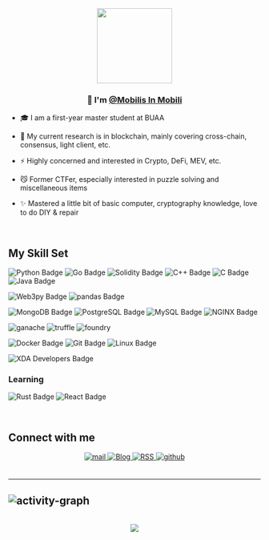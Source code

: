 <div align="center">
<img src="https://justloseit.top/about/mySVG.svg" align="center" height="150" width="150" />
</div>  
  

### <div align="center">👋 I'm [@Mobilis In Mobili](https://github.com/MobillsInMobild)</div>  
  

-  🎓 I am a first-year master student at BUAA  
  

-  🔭 My current research is in blockchain, mainly covering cross-chain, consensus, light client, etc.  
  

- ⚡ Highly concerned and interested in Crypto, DeFi, MEV, etc.  
  

- 😼 Former CTFer, especially interested in puzzle solving and miscellaneous items  
  

- ✨ Mastered a little bit of basic computer, cryptography knowledge, love to do DIY & repair  
  


<br/>  


## My Skill Set 

![Python Badge](https://img.shields.io/badge/Python-3776AB?logo=python&logoColor=fff&style=for-the-badge) 
![Go Badge](https://img.shields.io/badge/Go-00ADD8?logo=go&logoColor=fff&style=for-the-badge)
![Solidity Badge](https://img.shields.io/badge/Solidity-363636?logo=solidity&logoColor=fff&style=for-the-badge)
![C++ Badge](https://img.shields.io/badge/C%2B%2B-00599C?logo=cplusplus&logoColor=fff&style=for-the-badge)
![C Badge](https://img.shields.io/badge/C-A8B9CC?logo=c&logoColor=fff&style=for-the-badge)
![Java Badge](https://img.shields.io/badge/Java-ED8B00?logo=openjdk&logoColor=fff&style=for-the-badge)

![Web3py Badge](https://img.shields.io/badge/Web3py-F16822?logo=web3dotjs&logoColor=fff&style=for-the-badge)
![pandas Badge](https://img.shields.io/badge/pandas-150458?logo=pandas&logoColor=fff&style=for-the-badge)

![MongoDB Badge](https://img.shields.io/badge/MongoDB-47A248?logo=mongodb&logoColor=fff&style=for-the-badge)
![PostgreSQL Badge](https://img.shields.io/badge/PostgreSQL-4169E1?logo=postgresql&logoColor=fff&style=for-the-badge)
![MySQL Badge](https://img.shields.io/badge/MySQL-4479A1?logo=mysql&logoColor=fff&style=for-the-badge)
![NGINX Badge](https://img.shields.io/badge/NGINX-009639?logo=nginx&logoColor=fff&style=for-the-badge)


![ganache](https://custom-icon-badges.demolab.com/badge/ganache-b98b5b?logo=ganache&style=for-the-badge)
![truffle](https://custom-icon-badges.demolab.com/badge/truffle-8AB800?logo=truffle&style=for-the-badge)
![foundry](https://custom-icon-badges.demolab.com/badge/foundry-B8002E?logo=foundry&style=for-the-badge)


![Docker Badge](https://img.shields.io/badge/Docker-2496ED?logo=docker&logoColor=fff&style=for-the-badge)
![Git Badge](https://img.shields.io/badge/Git-F05032?logo=git&logoColor=fff&style=for-the-badge)
![Linux Badge](https://img.shields.io/badge/Linux-FCC624?logo=linux&logoColor=000&style=for-the-badge)

![XDA Developers Badge](https://img.shields.io/badge/XDA%20Developers-EA7100?logo=xdadevelopers&logoColor=fff&style=for-the-badge)

### Learning
![Rust Badge](https://img.shields.io/badge/Rust-000?logo=rust&logoColor=fff&style=for-the-badge)
![React Badge](https://img.shields.io/badge/React-61DAFB?logo=react&logoColor=000&style=for-the-badge)


<br/>  


## Connect with me  
<div align="center">
<a href="mailto:Nemo@buaa.edu.cn" target="_blank">
<img src=https://img.shields.io/badge/mail-EA4335?logo=gmail&logoColor=fff&style=for-the-badge alt=mail style="margin-bottom: 5px;" />
<a href="https://justloseit.top/" target="_blank">
<img src=https://img.shields.io/badge/Blog-0E83CD?logo=hexo&logoColor=fff&style=for-the-badge alt=Blog style="margin-bottom: 5px;" />
<a href="https://justloseit.top/atom.xml" target="_blank">
<img src=https://img.shields.io/badge/RSS-FFA500?logo=rss&logoColor=fff&style=for-the-badge alt=RSS style="margin-bottom: 5px;" />
<a href="https://github.com/MobillsInMobild" target="_blank">
<img src=https://img.shields.io/badge/github-%2324292e.svg?&style=for-the-badge&logo=github&logoColor=white alt=github style="margin-bottom: 5px;" />

</a> 
</div>  
  

<br/>  



----
![activity-graph](https://github-readme-activity-graph.vercel.app/graph?username=MobillsInMobild&theme=react-dark)
---
<br/>  

<div align="center">
<img src="https://komarev.com/ghpvc/?username=MobillsInMobild&&style=flat-square" align="center" />
</div>  

<br />

